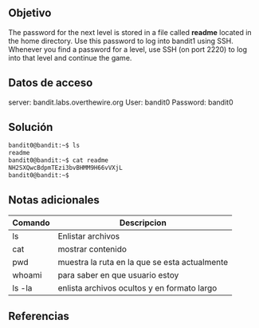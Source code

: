 ## Objetivo
The password for the next level is stored in a file called **readme** located in the home directory. Use this password to log into bandit1 using SSH. Whenever you find a password for a level, use SSH (on port 2220) to log into that level and continue the game.


## Datos de acceso
server: bandit.labs.overthewire.org
User:  bandit0
Password: bandit0


## Solución
``` bash
bandit0@bandit:~$ ls
readme
bandit0@bandit:~$ cat readme
NH2SXQwcBdpmTEzi3bvBHMM9H66vVXjL
bandit0@bandit:~$ 

```
## Notas adicionales


|Comando | Descripcion |
|------------ | ------------|
|ls | Enlistar archivos|
|cat |  mostrar contenido|
| pwd  | muestra la ruta en la que se esta actualmente |
|whoami| para saber en que usuario estoy|
|ls -la| enlista archivos ocultos y en formato largo||



## Referencias 
